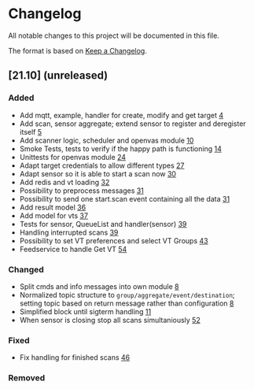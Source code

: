 # Changelog

All notable changes to this project will be documented in this file.

The format is based on [Keep a Changelog](https://keepachangelog.com/en/1.0.0/).

## [21.10] (unreleased)

### Added
- Add mqtt, example, handler for create, modify and get target [4](https://github.com/greenbone/eulabeia/pull/4)
- Add scan, sensor aggregate; extend sensor to register and deregister itself [5](https://github.com/greenbone/eulabeia/pull/5)
- Add scanner logic, scheduler and openvas module [10](https://github.com/greenbone/eulabeia/pull/10)
- Smoke Tests, tests to verify if the happy path is functioning [14](https://github.com/greenbone/eulabeia/pull/14)
- Unittests for openvas module [24](https://github.com/greenbone/eulabeia/pull/24)
- Adapt target credentials to allow different types [27](https://github.com/greenbone/eulabeia/pull/27)
- Adapt sensor so it is able to start a scan now [30](https://github.com/greenbone/eulabeia/pull/30)
- Add redis and vt loading [32](https://github.com/greenbone/eulabeia/pull/32)
- Possibility to preprocess messages [31](https://github.com/greenbone/eulabeia/pull/31)
- Possibility to send one start.scan event containing all the data [31](https://github.com/greenbone/eulabeia/pull/31)
- Add result model [36](https://github.com/greenbone/eulabeia/pull/36)
- Add model for vts [37](https://github.com/greenbone/eulabeia/pull/37)
- Tests for sensor, QueueList and handler(sensor) [39](https://github.com/greenbone/eulabeia/pull/39)
- Handling interrupted scans [39](https://github.com/greenbone/eulabeia/pull/39)
- Possibility to set VT preferences and select VT Groups [43](https://github.com/greenbone/eulabeia/pull/43)
- Feedservice to handle Get VT [54](https://github.com/greenbone/eulabeia/pull/54)

### Changed
- Split cmds and info messages into own module [8](https://github.com/greenbone/eulabeia/pull/8)
- Normalized topic structure to `group/aggregate/event/destination`; setting topic based on return message rather than configuration [8](https://github.com/greenbone/eulabeia/pull/8)
- Simplified block until sigterm handling [11](https://github.com/greenbone/eulabeia/pull/11)
- When sensor is closing stop all scans simultaniously [52](https://github.com/greenbone/eulabeia/pull/52)
### Fixed
- Fix handling for finished scans [46](https://github.com/greenbone/eulabeia/pull/46)
### Removed

